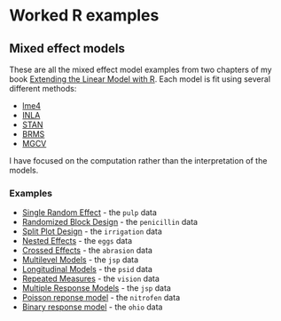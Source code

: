 # Worked R examples

## Mixed effect models

These are all the mixed effect model examples from two chapters of my book
[Extending the Linear Model with R](https://julianfaraway.github.io/faraway/ELM/).
Each model is fit using several different methods:

- [lme4](https://github.com/lme4/lme4)
- [INLA](https://www.r-inla.org/)
- [STAN](https://mc-stan.org/)
- [BRMS](https://paul-buerkner.github.io/brms/)
- [MGCV](https://www.maths.ed.ac.uk/~swood34/mgcv/)

I have focused on the computation rather than the interpretation
of the models.

### Examples

- [Single Random Effect](mixed/pulp.md) - the `pulp` data
- [Randomized Block Design](mixed/penicillin.md) - the `penicillin` data
- [Split Plot Design](mixed/irrigation.md) - the `irrigation` data
- [Nested Effects](mixed/eggs.md) - the `eggs` data
- [Crossed Effects](mixed/abrasion.md) - the `abrasion` data
- [Multilevel Models](mixed/jspmultilevel.md) - the `jsp` data
- [Longitudinal Models](mixed/longitudinal.md) - the `psid` data
- [Repeated Measures](mixed/vision.md) - the `vision` data
- [Multiple Response Models](mixed/jspmultiple.md) - the `jsp` data
- [Poisson reponse model](mixed/nitrofen.md) - the `nitrofen` data
- [Binary response model](mixed/ohio.md) - the `ohio` data

